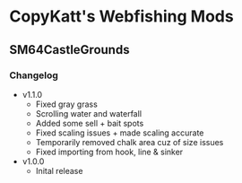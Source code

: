 # CopyKatt's Webfishing Mods
## SM64CastleGrounds
### Changelog
- v1.1.0
    - Fixed gray grass
    - Scrolling water and waterfall
    - Added some sell + bait spots
    - Fixed scaling issues + made scaling accurate
    - Temporarily removed chalk area cuz of size issues
    - Fixed importing from hook, line & sinker
- v1.0.0
    - Inital release

